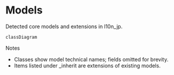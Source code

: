 # Models

Detected core models and extensions in l10n_jp.

```mermaid
classDiagram
```

Notes
- Classes show model technical names; fields omitted for brevity.
- Items listed under _inherit are extensions of existing models.
